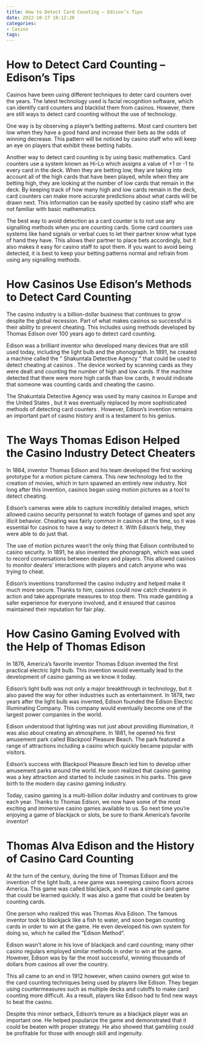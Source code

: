```yaml
---
title: How to Detect Card Counting – Edison’s Tips
date: 2022-10-17 18:12:20
categories:
- Casino
tags:
---
```



#  How to Detect Card Counting – Edison’s Tips

Casinos have been using different techniques to deter card counters over the years. The latest technology used is facial recognition software, which can identify card counters and blacklist them from casinos. However, there are still ways to detect card counting without the use of technology.

One way is by observing a player’s betting patterns. Most card counters bet low when they have a good hand and increase their bets as the odds of winning decrease. This pattern will be noticed by casino staff who will keep an eye on players that exhibit these betting habits.

Another way to detect card counting is by using basic mathematics. Card counters use a system known as Hi-Lo which assigns a value of +1 or -1 to every card in the deck. When they are betting low, they are taking into account all of the high cards that have been played, while when they are betting high, they are looking at the number of low cards that remain in the deck. By keeping track of how many high and low cards remain in the deck, card counters can make more accurate predictions about what cards will be drawn next. This information can be easily spotted by casino staff who are not familiar with basic mathematics.

The best way to avoid detection as a card counter is to not use any signalling methods when you are counting cards. Some card counters use systems like hand signals or verbal cues to let their partner know what type of hand they have. This allows their partner to place bets accordingly, but it also makes it easy for casino staff to spot them. If you want to avoid being detected, it is best to keep your betting patterns normal and refrain from using any signalling methods.

#  How Casinos Use Edison’s Methods to Detect Card Counting 

The casino industry is a billion-dollar business that continues to grow despite the global recession. Part of what makes casinos so successful is their ability to prevent cheating. This includes using methods developed by Thomas Edison over 100 years ago to detect card counting.

Edison was a brilliant inventor who developed many devices that are still used today, including the light bulb and the phonograph. In 1891, he created a machine called the “ Shakuntala Detective Agency ” that could be used to detect cheating at casinos . The device worked by scanning cards as they were dealt and counting the number of high and low cards. If the machine detected that there were more high cards than low cards, it would indicate that someone was counting cards and cheating the casino.

The Shakuntala Detective Agency was used by many casinos in Europe and the United States , but it was eventually replaced by more sophisticated methods of detecting card counters . However, Edison’s invention remains an important part of casino history and is a testament to his genius.

#  The Ways Thomas Edison Helped the Casino Industry Detect Cheaters 

In 1884, inventor Thomas Edison and his team developed the first working prototype for a motion picture camera. This new technology led to the creation of movies, which in turn spawned an entirely new industry. Not long after this invention, casinos began using motion pictures as a tool to detect cheating.

Edison’s cameras were able to capture incredibly detailed images, which allowed casino security personnel to watch footage of games and spot any illicit behavior. Cheating was fairly common in casinos at the time, so it was essential for casinos to have a way to detect it. With Edison’s help, they were able to do just that.

The use of motion pictures wasn’t the only thing that Edison contributed to casino security. In 1891, he also invented the phonograph, which was used to record conversations between dealers and players. This allowed casinos to monitor dealers’ interactions with players and catch anyone who was trying to cheat.

Edison’s inventions transformed the casino industry and helped make it much more secure. Thanks to him, casinos could now catch cheaters in action and take appropriate measures to stop them. This made gambling a safer experience for everyone involved, and it ensured that casinos maintained their reputation for fair play.

#  How Casino Gaming Evolved with the Help of Thomas Edison 

In 1876, America’s favorite inventor Thomas Edison invented the first practical electric light bulb. This invention would eventually lead to the development of casino gaming as we know it today.

Edison’s light bulb was not only a major breakthrough in technology, but it also paved the way for other industries such as entertainment. In 1878, two years after the light bulb was invented, Edison founded the Edison Electric Illuminating Company. This company would eventually become one of the largest power companies in the world.

Edison understood that lighting was not just about providing illumination, it was also about creating an atmosphere. In 1881, he opened his first amusement park called Blackpool Pleasure Beach. The park featured a range of attractions including a casino which quickly became popular with visitors.

Edison’s success with Blackpool Pleasure Beach led him to develop other amusement parks around the world. He soon realized that casino gaming was a key attraction and started to include casinos in his parks. This gave birth to the modern day casino gaming industry.

Today, casino gaming is a multi-billion dollar industry and continues to grow each year. Thanks to Thomas Edison, we now have some of the most exciting and immersive casino games available to us. So next time you’re enjoying a game of blackjack or slots, be sure to thank America’s favorite inventor!

#  Thomas Alva Edison and the History of Casino Card Counting

At the turn of the century, during the time of Thomas Edison and the invention of the light bulb, a new game was sweeping casino floors across America. This game was called blackjack, and it was a simple card game that could be learned quickly. It was also a game that could be beaten by counting cards.

One person who realized this was Thomas Alva Edison. The famous inventor took to blackjack like a fish to water, and soon began counting cards in order to win at the game. He even developed his own system for doing so, which he called the “Edison Method”.

Edison wasn’t alone in his love of blackjack and card counting; many other casino regulars employed similar methods in order to win at the game. However, Edison was by far the most successful, winning thousands of dollars from casinos all over the country.

This all came to an end in 1912 however, when casino owners got wise to the card counting techniques being used by players like Edison. They began using countermeasures such as multiple decks and cutoffs to make card counting more difficult. As a result, players like Edison had to find new ways to beat the casino.

Despite this minor setback, Edison’s tenure as a blackjack player was an important one. He helped popularize the game and demonstrated that it could be beaten with proper strategy. He also showed that gambling could be profitable for those with enough skill and ingenuity.